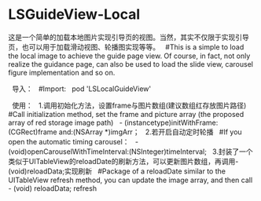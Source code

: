 # LSGuideView-Local
   这是一个简单的加载本地图片实现引导页的视图。当然，其实不仅限于实现引导页，也可以用于加载滑动视图、轮播图实现等等。
   #This is a simple to load the local image to achieve the guide page view. Of course, in fact, not only realize the guidance page, can also be used to load the slide view, carousel figure implementation and so on.
   
   导入：
   #Import:
   pod 'LSLocalGuideView'
   
   使用：
   1.调用初始化方法，设置frame与图片数组(建议数组红存放图片路径)
   #Call initialization method, set the frame and picture array (the proposed array of red storage image path)
   - (instancetype)initWithFrame:(CGRect)frame and:(NSArray *)imgArr；
   2.若开启自动定时轮播
   #If you open the automatic timing carousel：
   - (void)openCarouselWithTimeInterval:(NSInteger)timeInterval;
   3.封装了一个类似于UITableView的reloadDate的刷新方法，可以更新图片数组，再调用- (void)reloadData;实现刷新
   #Package of a reloadDate similar to the UITableView refresh method, you can update the image array, and then call - (void) reloadData; refresh
